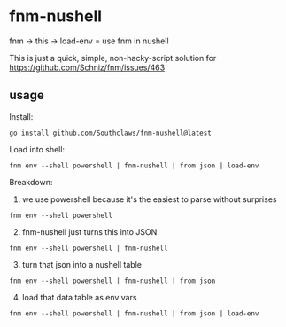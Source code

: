 # fnm-nushell

fnm -> this -> load-env = use fnm in nushell

This is just a quick, simple, non-hacky-script solution for https://github.com/Schniz/fnm/issues/463

## usage

Install:

```
go install github.com/Southclaws/fnm-nushell@latest
```

Load into shell:

```
fnm env --shell powershell | fnm-nushell | from json | load-env
```

Breakdown:

1. we use powershell because it's the easiest to parse without surprises

```
fnm env --shell powershell
```

2. fnm-nushell just turns this into JSON

```
fnm env --shell powershell | fnm-nushell
```

3. turn that json into a nushell table

```
fnm env --shell powershell | fnm-nushell | from json
```

4. load that data table as env vars

```
fnm env --shell powershell | fnm-nushell | from json | load-env
```

